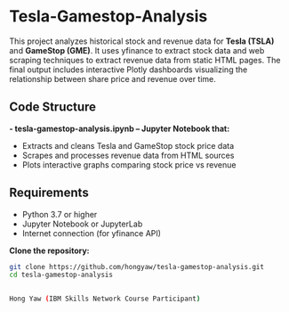 # Tesla-Gamestop-Analysis
This project analyzes historical stock and revenue data for **Tesla (TSLA)** and **GameStop (GME)**. It uses yfinance to extract stock data and web scraping techniques to extract revenue data from static HTML pages. The final output includes interactive Plotly dashboards visualizing the relationship between share price and revenue over time.

## Code Structure
**- tesla-gamestop-analysis.ipynb –
Jupyter Notebook that:**
  - Extracts and cleans Tesla and GameStop stock price data
  - Scrapes and processes revenue data from HTML sources
  - Plots interactive graphs comparing stock price vs revenue

## Requirements
- Python 3.7 or higher
- Jupyter Notebook or JupyterLab
- Internet connection (for yfinance API)

**Clone the repository:**
```bash
git clone https://github.com/hongyaw/tesla-gamestop-analysis.git
cd tesla-gamestop-analysis


Hong Yaw (IBM Skills Network Course Participant)
